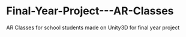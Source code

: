 # Final-Year-Project---AR-Classes
AR Classes for school students made on Unity3D for final year project
